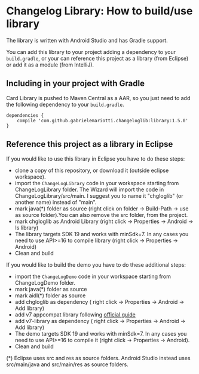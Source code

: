 # Changelog Library: How to build/use library

The library is written with Android Studio and has Gradle support.

You can add this library to your project adding a dependency to your `build.gradle`, or your can reference this project as a library (from Eclipse) or add it as a module (from IntelliJ).


## Including in your project with Gradle

Card Library is pushed to Maven Central as a AAR, so you just need to add the following dependency to your `build.gradle`.

    dependencies {
        compile 'com.github.gabrielemariotti.changeloglib:library:1.5.0'
    }


## Reference this project as a library in Eclipse

If you would like to use this library in Eclipse you have to do these steps:

- clone a copy of this repository, or download it (outside eclipse workspace).
- import the `ChangeLogLibrary` code in your workspace starting from ChangeLogLibrary folder. The Wizard will import the code in ChangeLogLibrary/src/main. I suggest you to name it "chgloglib" (or another name) instead of "main".
- mark java(*) folder as source (right click on folder -> Build-Path -> use as source folder).You can also remove the src folder, from the project.
- mark chgloglib as Android Library (right click -> Properties -> Android -> Is library)
- The library targets SDK 19 and works with minSdk=7. In any cases you need to use API>=16 to compile library (right click -> Properties -> Android)
- Clean and build


If you would like to build the demo you have to do these additional steps:

- import the `ChangeLogDemo` code in your workspace starting from ChangeLogDemo folder.
- mark java(*) folder as source
- mark aidl(*) folder as source
- add chgloglib as dependency ( right click -> Properties -> Android -> Add library)
- add v7 appcompat library following [official guide](http://developer.android.com/tools/support-library/setup.html#libs-with-res)
- add v7-library as dependency ( right click -> Properties -> Android -> Add library)
- The demo targets SDK 19 and works with minSdk=7. In any cases you need to use API>=16 to compile it (right click -> Properties -> Android).
- Clean and build


(*) Eclipse uses src and res as source folders.
Android Studio instead uses src/main/java and src/main/res as source folders.

